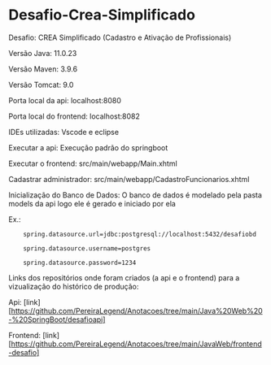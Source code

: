 # Desafio-Crea-Simplificado
Desafio: CREA Simplificado (Cadastro e Ativação de Profissionais)

Versão Java: 11.0.23

Versão Maven: 3.9.6

Versão Tomcat: 9.0

Porta local da api: localhost:8080

Porta local do frontend: localhost:8082

IDEs utilizadas: Vscode e eclipse

Executar a api: Execução padrão do springboot

Executar o frontend: src/main/webapp/Main.xhtml

Cadastrar administrador: src/main/webapp/CadastroFuncionarios.xhtml

Inicialização do Banco de Dados: O banco de dados é modelado pela pasta models da api logo ele é gerado e iniciado por ela

  Ex.: 
  
        spring.datasource.url=jdbc:postgresql://localhost:5432/desafiobd
  
        spring.datasource.username=postgres
        
        spring.datasource.password=1234

Links dos repositórios onde foram criados (a api e o frontend) para a vizualização do histórico de produção:

Api: [link][https://github.com/PereiraLegend/Anotacoes/tree/main/Java%20Web%20-%20SpringBoot/desafioapi]

Frontend: [link][https://github.com/PereiraLegend/Anotacoes/tree/main/JavaWeb/frontend-desafio]
